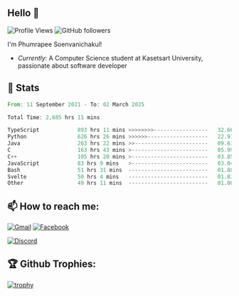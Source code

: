 
<h2>Hello 👋</h2> 

![Profile Views](https://komarev.com/ghpvc/?username=Homiez09&label=Profile%20views&color=0e75b6&style=flat)
![GitHub followers](https://img.shields.io/github/followers/HomieZ09.svg?style=social&label=Follow)


I'm Phumrapee Soenvanichakul!

- <i>Currently:</i> A Computer Science student at Kasetsart University, passionate about software developer

<h2>👀 Stats</h2>

<!--START_SECTION:waka-->

```rust
From: 11 September 2021 - To: 02 March 2025

Total Time: 2,685 hrs 11 mins

TypeScript            893 hrs 11 mins >>>>>>>>-----------------   32.66 %
Python                626 hrs 26 mins >>>>>>-------------------   22.91 %
Java                  263 hrs 22 mins >>-----------------------   09.63 %
C                     163 hrs 43 mins >------------------------   05.99 %
C++                   105 hrs 20 mins >------------------------   03.85 %
JavaScript            83 hrs 9 mins   >------------------------   03.04 %
Bash                  51 hrs 31 mins  -------------------------   01.88 %
Svelte                50 hrs 4 mins   -------------------------   01.83 %
Other                 49 hrs 11 mins  -------------------------   01.80 %
```

<!--END_SECTION:waka-->

<h2>📫 How to reach me:</h2>

<a href="mailto:phumrapeesoen1@gmail.com">![Gmail](https://img.shields.io/badge/Gmail-D14836?style=for-the-badge&logo=gmail&logoColor=white)</a> 
<a href="https://web.facebook.com/phumrapee.soenvanichakul.3/">![Facebook](https://img.shields.io/badge/Facebook-4267B2?style=for-the-badge&logo=facebook&logoColor=white)</a>

<a href="https://discord.gg/EWnAEUtFVm">![Discord](https://discord.c99.nl/widget/theme-1/297740667784921089.png)</a> 

<h2>🏆 Github Trophies:</h2>

[![trophy](https://github-profile-trophy.vercel.app/?username=Homiez09&theme=discord&row=1)](https://github.com/ryo-ma/github-profile-trophy)

